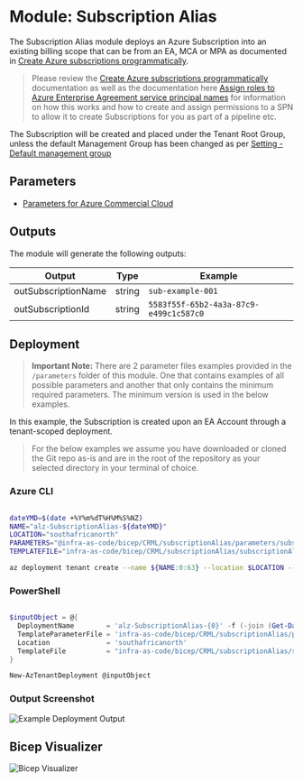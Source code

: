# Module:  Subscription Alias

The Subscription Alias module deploys an Azure Subscription into an existing billing scope that can be from an EA, MCA or MPA as documented in [Create Azure subscriptions programmatically](https://learn.microsoft.com/azure/cost-management-billing/manage/programmatically-create-subscription).

> Please review the [Create Azure subscriptions programmatically](https://learn.microsoft.com/azure/cost-management-billing/manage/programmatically-create-subscription) documentation as well as the documentation here [Assign roles to Azure Enterprise Agreement service principal names](https://learn.microsoft.com/azure/cost-management-billing/manage/assign-roles-azure-service-principals) for information on how this works and how to create and assign permissions to a SPN to allow it to create Subscriptions for you as part of a pipeline etc.

The Subscription will be created and placed under the Tenant Root Group, unless the default Management Group has been changed as per [Setting - Default management group](https://learn.microsoft.com/azure/governance/management-groups/how-to/protect-resource-hierarchy#setting---default-management-group)

## Parameters

- [Parameters for Azure Commercial Cloud](generateddocs/subscriptionAlias.bicep.md)

## Outputs

The module will generate the following outputs:

Output | Type | Example
------ | ---- | --------
outSubscriptionName | string | `sub-example-001`
outSubscriptionId | string | `5583f55f-65b2-4a3a-87c9-e499c1c587c0`

## Deployment

> **Important Note:** There are 2 parameter files examples provided in the `/parameters` folder of this module. One that contains examples of all possible parameters and another that only contains the minimum required parameters. The minimum version is used in the below examples.

In this example, the Subscription is created upon an EA Account through a tenant-scoped deployment.

> For the below examples we assume you have downloaded or cloned the Git repo as-is and are in the root of the repository as your selected directory in your terminal of choice.

### Azure CLI
```bash

dateYMD=$(date +%Y%m%dT%H%M%S%NZ)
NAME="alz-SubscriptionAlias-${dateYMD}"
LOCATION="southafricanorth"
PARAMETERS="@infra-as-code/bicep/CRML/subscriptionAlias/parameters/subscriptionAlias.parameters.all.json"
TEMPLATEFILE="infra-as-code/bicep/CRML/subscriptionAlias/subscriptionAlias.bicep"

az deployment tenant create --name ${NAME:0:63} --location $LOCATION --template-file $TEMPLATEFILE --parameters $PARAMETERS
```

### PowerShell

```powershell

$inputObject = @{
  DeploymentName        = 'alz-SubscriptionAlias-{0}' -f (-join (Get-Date -Format 'yyyyMMddTHHMMssffffZ')[0..63])
  TemplateParameterFile = 'infra-as-code/bicep/CRML/subscriptionAlias/parameters/subscriptionAlias.parameters.all.json'
  Location              = 'southafricanorth'
  TemplateFile          = "infra-as-code/bicep/CRML/subscriptionAlias/subscriptionAlias.bicep"
}

New-AzTenantDeployment @inputObject
```

### Output Screenshot

![Example Deployment Output](media/exampleDeploymentOutput.png "Example Deployment Output")

## Bicep Visualizer

![Bicep Visualizer](media/bicepVisualizer.png "Bicep Visualizer")
